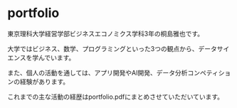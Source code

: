 # portfolio

東京理科大学経営学部ビジネスエコノミクス学科3年の桐島雅也です。

大学ではビジネス、数学、プログラミングといった3つの観点から、データサイエンスを学んでいます。

また、個人の活動を通しては、アプリ開発やAI開発、データ分析コンペティションの経験があります。

これまでの主な活動の経歴はportfolio.pdfにまとめさせていただいています。
